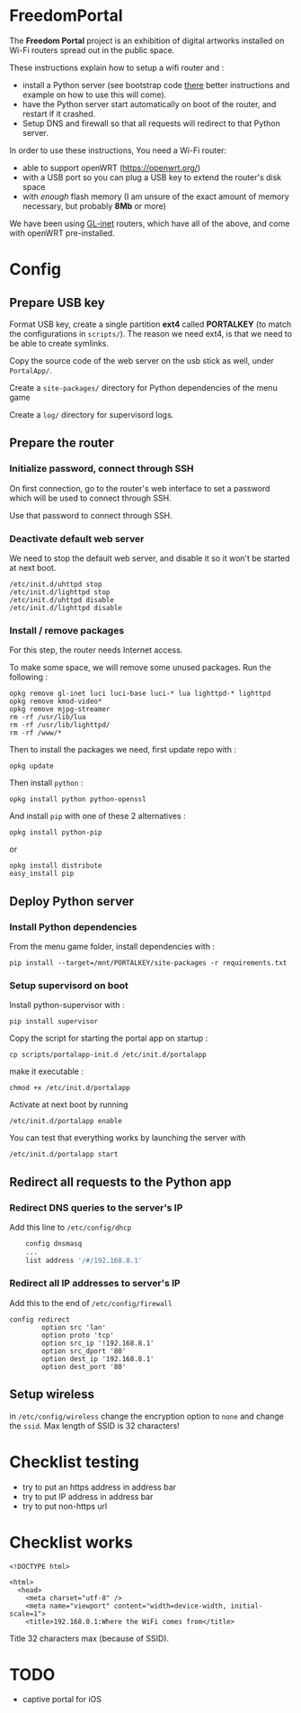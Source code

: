 FreedomPortal
==============

The **Freedom Portal** project is an exhibition of digital artworks installed on Wi-Fi routers spread out in the public space.

These instructions explain how to setup a wifi router and :
- install a Python server (see bootstrap code [there](https://github.com/sebpiq/FreedomPortal/tree/master/FreedomPortal) better instructions and example on how to use this will come).
- have the Python server start automatically on boot of the router, and restart if it crashed.
- Setup DNS and firewall so that all requests will redirect to that Python server.

In order to use these instructions, You need a Wi-Fi router:
- able to support openWRT (https://openwrt.org/)
- with a USB port so you can plug a USB key to extend the router's disk space
- with *enough* flash memory (I am unsure of the exact amount of memory necessary, but probably **8Mb** or more)

We have been using [GL-inet](http://www.gl-inet.com) routers, which have all of the above, and come with openWRT pre-installed.

Config
========


Prepare USB key
-------------------

Format USB key, create a single partition **ext4** called **PORTALKEY** (to match the configurations in `scripts/`). The reason we need ext4, is that we need to be able to create symlinks.

Copy the source code of the web server on the usb stick as well, under `PortalApp/`.

Create a `site-packages/` directory for Python dependencies of the menu game

Create a `log/` directory for supervisord logs.


Prepare the router
--------------------

### Initialize password, connect through SSH

On first connection, go to the router's web interface to set a password which will be used to connect through SSH.

Use that password to connect through SSH.


### Deactivate default web server

We need to stop the default web server, and disable it so it won't be started at next boot.

```
/etc/init.d/uhttpd stop
/etc/init.d/lighttpd stop
/etc/init.d/uhttpd disable
/etc/init.d/lighttpd disable
```


### Install / remove packages 

For this step, the router needs Internet access.

To make some space, we will remove some unused packages. Run the following :

```
opkg remove gl-inet luci luci-base luci-* lua lighttpd-* lighttpd
opkg remove kmod-video*
opkg remove mjpg-streamer
rm -rf /usr/lib/lua
rm -rf /usr/lib/lighttpd/
rm -rf /www/*
```

Then to install the packages we need, first update repo with :

```
opkg update
```

Then install `python` : 

```
opkg install python python-openssl 
```

And install `pip` with one of these 2 alternatives :

```
opkg install python-pip
```

or

```
opkg install distribute
easy_install pip
```


Deploy Python server
----------------------

### Install Python dependencies

From the menu game folder, install dependencies with :

```
pip install --target=/mnt/PORTALKEY/site-packages -r requirements.txt
```


### Setup supervisord on boot 

Install python-supervisor with :

```
pip install supervisor
```

Copy the script for starting the portal app on startup : 

```
cp scripts/portalapp-init.d /etc/init.d/portalapp
```

make it executable : 

```
chmod +x /etc/init.d/portalapp
```

Activate at next boot by running 

```
/etc/init.d/portalapp enable
```

You can test that everything works by launching the server with 

```
/etc/init.d/portalapp start
```

Redirect all requests to the Python app
-----------------------------------------

### Redirect DNS queries to the server's IP

Add this line to `/etc/config/dhcp`

```bash
    config dnsmasq
    ...
    list address '/#/192.168.8.1'
```


### Redirect all IP addresses to server's IP

Add this to the end of `/etc/config/firewall`

```
config redirect
        option src 'lan'
        option proto 'tcp'
        option src_ip '!192.168.8.1'
        option src_dport '80'
        option dest_ip '192.168.8.1'
        option dest_port '80'
```


Setup wireless
-----------------

in `/etc/config/wireless` change the encryption option to `none` and change the `ssid`. Max length of SSID is 32 characters!


Checklist testing
====================

- try to put an https address in address bar
- try to put IP address in address bar
- try to put non-https url


Checklist works
==================

```
<!DOCTYPE html>

<html>
  <head>
    <meta charset="utf-8" />
    <meta name="viewport" content="width=device-width, initial-scale=1">
    <title>192.168.0.1:Where the WiFi comes from</title>
```

Title 32 characters max (because of SSID).


TODO
=====

- captive portal for iOS
